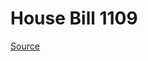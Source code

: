 # House Bill 1109

[Source](http://lawfilesext.leg.wa.gov/biennium/2023-24/Pdf/Bills/House%20Bills/1109.pdf)